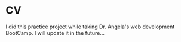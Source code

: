 # CV
I did this practice project while taking Dr. Angela's web development BootCamp. I will update it in the future...
